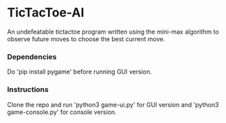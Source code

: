 # TicTacToe-AI
An undefeatable tictactoe program written using the mini-max algorithm to observe future moves to choose the best current move.

### Dependencies
Do 'pip install pygame' before running GUI version.

### Instructions
Clone the repo and run 'python3 game-ui.py' for GUI version and 'python3 game-console.py' for console version.
